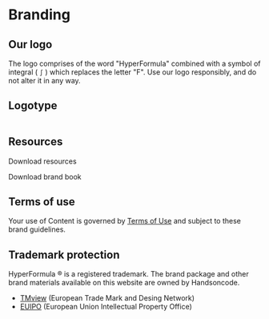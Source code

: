 # Branding

## Our logo

The logo comprises of the word "HyperFormula" combined with a symbol
of integral ( `∫` ) which replaces the letter "F". Use our
logo responsibly, and do not alter it in any way.

## Logotype

<img :src="$withBase('/hf_logo.png')">

## Resources

<a :href="$withBase('/hyperformula_logo.zip')">Download resources</a>

<a :href="$withBase('/hyperformula_brand_book.pdf')">Download brand book</a>

## Terms of use

Your use of Content is governed by
[Terms of Use](https://handsontable.com/terms-of-use) and subject to
these brand guidelines.

## Trademark protection

HyperFormula ® is a registered trademark. The brand package and other
brand materials available on this website are owned by Handsoncode.

* [TMview](https://www.tmdn.org/tmview/#/tmview/detail/EM500000018141121)
(European Trade Mark and Desing Network)
* [EUIPO](https://www.euipo.europa.eu/eSearch/#details/trademarks/018141121)
(European Union Intellectual Property Office)